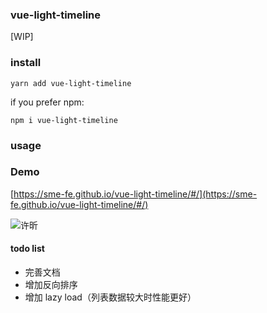 
### vue-light-timeline

[WIP]

### install

```shell
yarn add vue-light-timeline
```

if you prefer npm:

```shell
npm i vue-light-timeline
```

### usage


### Demo

[https://sme-fe.github.io/vue-light-timeline/#/](https://sme-fe.github.io/vue-light-timeline/#/)

![许昕](./docs/xuxin.jpg)

#### todo list

- 完善文档
- 增加反向排序
- 增加 lazy load（列表数据较大时性能更好）
